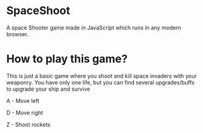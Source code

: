 # SpaceShoot
A space Shooter game made in JavaScript which runs in any modern browser.

# How to play this game?
This is just a basic game where you shoot and kill space invaders with your weaponry. You have only one life, but you can find several upgrades/buffs to upgrade your ship and survive

A - Move left

D - Move right

Z - Shoot rockets
